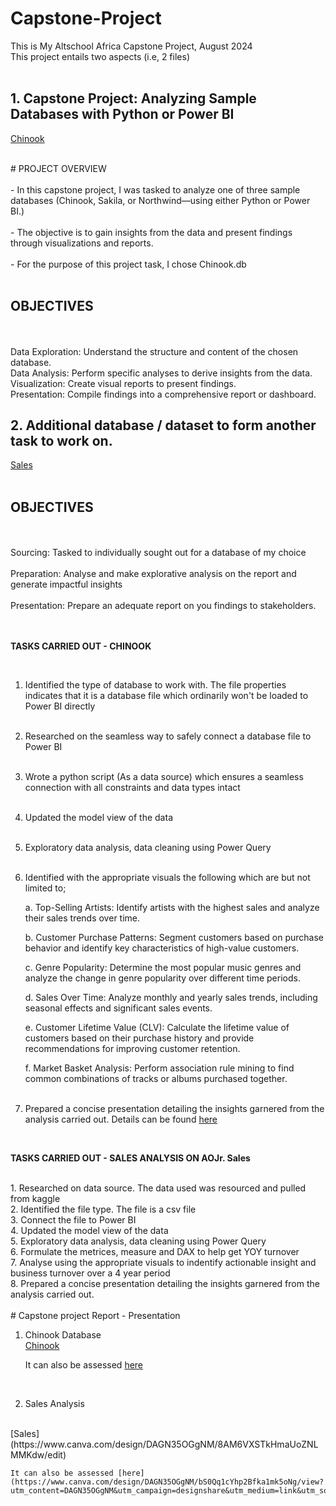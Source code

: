 # Capstone-Project
This is My Altschool Africa Capstone Project, August 2024
<br />
This project entails two aspects (i.e, 2 files)
<br />
<br />

## 1. Capstone Project: Analyzing Sample Databases with Python or Power BI
  [Chinook](https://github.com/Ojayy94/Capstone-Project/blob/main/chinook(python%20script))

   <br />
# PROJECT OVERVIEW
<br />
<br />
- In this capstone project, I was tasked to analyze one of three sample databases (Chinook, Sakila, or Northwind—using either Python or Power BI.)
<br /> <br />
- The objective is to gain insights from the data and present findings through visualizations and reports.
<br /> <br />
- For the purpose of this project task, I chose Chinook.db
<br /> <br />

## OBJECTIVES   
<br />
<br />
Data Exploration: Understand the structure and content of the chosen database.
<br />
Data Analysis: Perform specific analyses to derive insights from the data.
<br />
Visualization: Create visual reports to present findings.
<br />
Presentation: Compile findings into a comprehensive report or dashboard.

<br />

## 2. Additional database / dataset to form another task to work on. 
   [Sales](https://github.com/Ojayy94/Capstone-Project/blob/main/Sales_v2)
<br />
<br />

## OBJECTIVES
   <br /> 
<br />
Sourcing: Tasked to individually sought out for a database of my choice
<br /> <br />
Preparation: Analyse and make explorative analysis on the report and generate impactful insights
<br /> <br />
Presentation: Prepare an adequate report on you findings to stakeholders.
<br /> <br />

<br />

**TASKS CARRIED OUT - CHINOOK**

<br />

1. Identified the type of database to work with. The file properties indicates that it is a database file which ordinarily won't be loaded to Power BI directly
<br /> <br />
2. Researched on the seamless way to safely connect a database file to Power BI
<br /> <br />
3. Wrote a python script (As a data source) which ensures a seamless connection with all constraints and data types intact
<br /> <br />
4. Updated the model view of the data
<br /> <br />
5. Exploratory data analysis, data cleaning using Power Query
<br /> <br />
6. Identified with the appropriate visuals the following which are but not limited to;

   	a. Top-Selling Artists: Identify artists with the highest sales and analyze their sales trends over time.

   	b. Customer Purchase Patterns: Segment customers based on purchase behavior and identify key characteristics of high-value customers.

   	c. Genre Popularity: Determine the most popular music genres and analyze the change in genre popularity over different time periods.

   	d. Sales Over Time: Analyze monthly and yearly sales trends, including seasonal effects and significant sales events.

   	e. Customer Lifetime Value (CLV): Calculate the lifetime value of customers based on their purchase history and provide recommendations for improving customer retention.

   	f. Market Basket Analysis: Perform association rule mining to find common combinations of tracks or albums purchased together.
<br /> <br />
8. Prepared a concise presentation detailing the insights garnered from the analysis carried out. Details can be found [here](https://docs.google.com/document/d/1NVuKAm-d5sUYn-IybbB4wowRM300COwgVeef5nrmdhc/edit)


<br />

**TASKS CARRIED OUT - SALES ANALYSIS ON AOJr. Sales**

<br />
1. Researched on data source. The data used was resourced and pulled from kaggle
<br />
2. Identified the file type. The file is a csv file
<br />
3. Connect the file to Power BI
<br />
4. Updated the model view of the data
<br />
5. Exploratory data analysis, data cleaning using Power Query
<br />
6. Formulate the metrices, measure and DAX to help get YOY turnover
<br />
7. Analyse using the appropriate visuals to indentify actionable insight and business turnover over a 4 year period
<br />
8. Prepared a concise presentation detailing the insights garnered from the analysis carried out.
<br />

<br />
# Capstone project Report - Presentation

1. Chinook Database
   <br />
	[Chinook](https://www.canva.com/design/DAGNuuBFX3I/0C67lng_jf1Q91vHJyF8lA/view?utm_content=DAGNuuBFX3I&utm_campaign=designshare&utm_medium=link&utm_source=editor)


	It can also be assessed [here](https://www.canva.com/design/DAGNuuBFX3I/_XW_VuzIKfiuHfUHUZl5Fw/edit)

<br />


2. Sales Analysis
<br />
	[Sales](https://www.canva.com/design/DAGN35OGgNM/8AM6VXSTkHmaUoZNLMMKdw/edit)

	It can also be assessed [here](https://www.canva.com/design/DAGN35OGgNM/bS0Qq1cYhp2Bfka1mk5oNg/view?utm_content=DAGN35OGgNM&utm_campaign=designshare&utm_medium=link&utm_source=editor)
